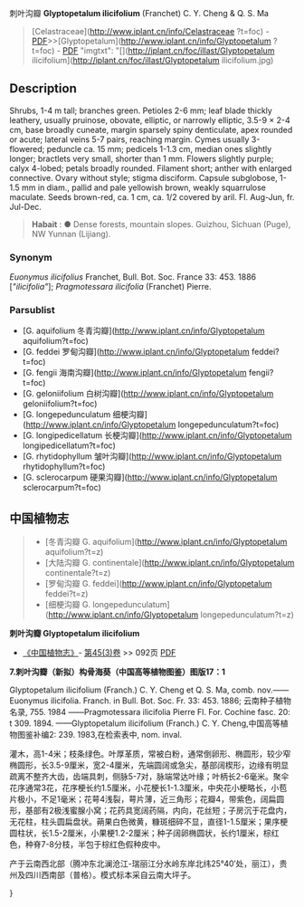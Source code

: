 刺叶沟瓣 **Glyptopetalum ilicifolium** (Franchet) C. Y. Cheng & Q. S. Ma

> [Celastraceae](http://www.iplant.cn/info/Celastraceae ?t=foc) - [PDF](http://iplant.cn/foc/pdf/Celastraceae.pdf)>>[Glyptopetalum](http://www.iplant.cn/info/Glyptopetalum ?t=foc) - [PDF](http://www.iplant.cn/foc/pdf/Glyptopetalum.pdf)
  "imgtxt": "[](http://iplant.cn/foc/illast/Glyptopetalum ilicifolium](http://iplant.cn/foc/illast/Glyptopetalum ilicifolium.jpg)

## Description

Shrubs, 1-4 m tall; branches green. Petioles 2-6 mm; leaf blade thickly leathery, usually pruinose, obovate, elliptic, or narrowly elliptic, 3.5-9 × 2-4 cm, base broadly cuneate, margin sparsely spiny denticulate, apex rounded or acute; lateral veins 5-7 pairs, reaching margin. Cymes usually 3-flowered; peduncle ca. 15 mm; pedicels 1-1.3 cm, median ones slightly longer; bractlets very small, shorter than 1 mm. Flowers slightly purple; calyx 4-lobed; petals broadly rounded. Filament short; anther with enlarged connective. Ovary without style; stigma disciform. Capsule subglobose, 1-1.5 mm in diam., pallid and pale yellowish brown, weakly squarrulose maculate. Seeds brown-red, ca. 1 cm, ca. 1/2 covered by aril. Fl. Aug-Jun, fr. Jul-Dec.

> **Habait** : 
>●  Dense forests, mountain slopes. Guizhou, Sichuan (Puge), NW Yunnan (Lijiang).

### Synonym
*Euonymus ilicifolius* Franchet, Bull. Bot. Soc. France 33: 453. 1886 [*\"ilicifolia\"*]; *Pragmotessara ilicifolia* (Franchet) Pierre.

### Parsublist

* [G.  aquifolium  冬青沟瓣](http://www.iplant.cn/info/Glyptopetalum aquifolium?t=foc)
* [G.  feddei  罗甸沟瓣](http://www.iplant.cn/info/Glyptopetalum feddei?t=foc)
* [G.  fengii  海南沟瓣](http://www.iplant.cn/info/Glyptopetalum fengii?t=foc)
* [G.  geloniifolium  白树沟瓣](http://www.iplant.cn/info/Glyptopetalum geloniifolium?t=foc)
* [G.  longepedunculatum  细梗沟瓣](http://www.iplant.cn/info/Glyptopetalum longepedunculatum?t=foc)
* [G.  longipedicellatum  长梗沟瓣](http://www.iplant.cn/info/Glyptopetalum longipedicellatum?t=foc)
* [G.  rhytidophyllum  皱叶沟瓣](http://www.iplant.cn/info/Glyptopetalum rhytidophyllum?t=foc)
* [G.  sclerocarpum  硬果沟瓣](http://www.iplant.cn/info/Glyptopetalum sclerocarpum?t=foc)

## 中国植物志

> * [冬青沟瓣  G.  aquifolium](http://www.iplant.cn/info/Glyptopetalum aquifolium?t=z)
> * [大陆沟瓣  G.  continentale](http://www.iplant.cn/info/Glyptopetalum continentale?t=z)
> * [罗甸沟瓣  G.  feddei](http://www.iplant.cn/info/Glyptopetalum feddei?t=z)
> * [细梗沟瓣  G.  longepedunculatum](http://www.iplant.cn/info/Glyptopetalum longepedunculatum?t=z)

**刺叶沟瓣 Glyptopetalum ilicifolium**

* [《中国植物志》](http://www.iplant.cn/frps)- [第45(3)卷](http://www.iplant.cn/frps/vol/45(3)) >> 092页 [PDF](http://www.iplant.cn/frps/pdf/45(3)/092a.PDF)

**7.刺叶沟瓣（新拟）构骨海葵（中国高等植物图鉴）图版17：1**

Glyptopetalum ilicifolium (Franch.) C. Y. Cheng et Q. S. Ma, comb. nov.——Euonymus ilicifolia. Franch. in Bull. Bot. Soc. Fr. 33: 453. 1886; 云南种子植物名录, 755. 1984 ——Pragmotessara ilicifolia Pierre Fl. For. Cochine fasc. 20: t 309. 1894. ——Glyptopetalum ilicifolium (Franch.) C. Y. Cheng,中国高等植物图鉴补编2: 239. 1983,在检索表中, nom. inval.

灌木，高1-4米；枝条绿色。叶厚革质，常被白粉，通常倒卵形、椭圆形，较少窄椭圆形，长3.5-9厘米，宽2-4厘米，先端圆阔或急尖，基部阔楔形，边缘有明显疏离不整齐大齿，齿端具刺，侧脉5-7对，脉端常达叶缘；叶柄长2-6毫米。聚伞花序通常3花，花序梗长约1.5厘米，小花梗长1-1.3厘米，中央花小梗略长，小苞片极小，不足1毫米；花萼4浅裂，萼片薄，近三角形；花瓣4，带紫色，阔扁圆形，基部有2极浅蜜腺小窝；花药具宽阔药隔，内向，花丝短；子房沉于花盘内，无花柱，柱头圆扁盘状。蒴果白色微黄，糠斑细碎不显，直径1-1.5厘米；果序梗圆柱状，长1.5-2厘米，小果梗1.2-2厘米；种子阔卵椭圆状，长约1厘米，棕红色，种脊7-8分枝，半包于棕红色假种皮中。

产于云南西北部（腾冲东北澜沧江-瑞丽江分水岭东岸北纬25°40′处，丽江），贵州及四川西南部（普格）。模式标本采自云南大坪子。

}